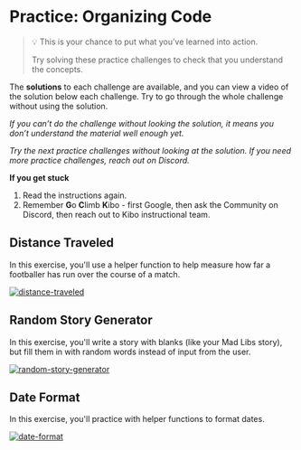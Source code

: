 # Practice: Organizing Code

> 💡 This is your chance to put what you’ve learned into action.
>
> Try solving these practice challenges to check that you understand the concepts.

The **solutions** to each challenge are available, and you can view a video of the solution below each challenge.
Try to go through the whole challenge without using the solution.

_If you can’t do the challenge without looking the solution, it means you don’t understand the material well enough yet._

_Try the next practice challenges without looking at the solution. If you need more practice challenges, reach out on Discord._

<aside>

**If you get stuck**
1. Read the instructions again.
2. Remember **G**o **C**limb **K**ibo - first Google, then ask the Community on Discord, then reach out to Kibo instructional team.

</aside>

## Distance Traveled

In this exercise, you'll use a helper function to help measure how far a footballer has run over the course of a match.

[![distance-traveled](https://img.shields.io/static/v1?label=Open%20Project&message=distance%20traveled&color=blue)](https://classroom.github.com/a/GGrIsiXL)

## Random Story Generator

In this exercise, you'll write a story with blanks (like your Mad Libs story), but fill them in with random words instead of input from the user.

[![random-story-generator](https://img.shields.io/static/v1?label=Open%20Project&message=random%20story%20generator&color=blue)](https://classroom.github.com/a/hOx3U1Wh)


## Date Format

In this exercise, you'll practice with helper functions to format dates.

[![date-format](https://img.shields.io/static/v1?label=Open%20Project&message=date%20format&color=blue)](https://classroom.github.com/a/D8gy-smr)
